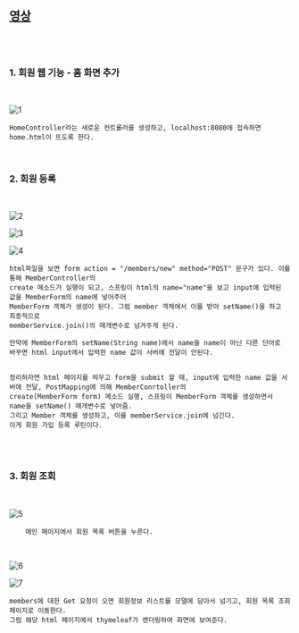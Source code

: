 [영상](https://www.inflearn.com/course/%EC%8A%A4%ED%94%84%EB%A7%81-%EC%9E%85%EB%AC%B8-%EC%8A%A4%ED%94%84%EB%A7%81%EB%B6%80%ED%8A%B8/lecture/49589?tab=note)
-----------------------------------------------------------------

<br>
<br>

### 1. 회원 웹 기능 - 홈 화면 추가

<br>

![1](https://github.com/butcher313/TIL/blob/master/image/%EC%8A%A4%ED%94%84%EB%A7%810902/1.JPG)

    HomeController라는 새로운 컨트롤러를 생성하고, localhost:8080에 접속하면 home.html이 뜨도록 한다. 
    
<br>

### 2. 회원 등록
<br>

![2](https://github.com/butcher313/TIL/blob/master/image/%EC%8A%A4%ED%94%84%EB%A7%810902/3.JPG)

![3](https://github.com/butcher313/TIL/blob/master/image/%EC%8A%A4%ED%94%84%EB%A7%810902/2.JPG)

![4](https://github.com/butcher313/TIL/blob/master/image/%EC%8A%A4%ED%94%84%EB%A7%810902/4.JPG)


    html파일을 보면 form action = "/members/new" method="POST" 문구가 있다. 이를 통해 MemberController의 
    create 메소드가 실행이 되고, 스프링이 html의 name="name"을 보고 input에 입력된 값을 MemberForm의 name에 넣어주어
    MemberForm 객체가 생성이 된다. 그럼 member 객체에서 이를 받아 setName()을 하고 최종적으로 
    memberService.join()의 매개변수로 넘겨주게 된다.
    
    만약에 MemberForm의 setName(String name)에서 name을 name이 아닌 다른 단어로 바꾸면 html input에서 입력한 name 값이 서버에 전달이 안된다. 
    
    
    정리하자면 html 페이지를 띄우고 form을 submit 할 때, input에 입력한 name 값을 서버에 전달, PostMapping에 의해 MemberConrtoller의 
    create(MemberForm form) 메소드 실행, 스프링이 MemberForm 객체를 생성하면서 name을 setName() 매개변수로 넣어줌. 
    그리고 Member 객체를 생성하고, 이를 memberService.join에 넘긴다. 
    이게 회원 가입 등록 루틴이다.  

<br>
<br>

### 3. 회원 조회

<br>

![5](https://github.com/butcher313/TIL/blob/master/image/%EC%8A%A4%ED%94%84%EB%A7%810902/3-1.JPG)
    
        메인 페이지에서 회원 목록 버튼을 누른다. 
        
<br>

![6](https://github.com/butcher313/TIL/blob/master/image/%EC%8A%A4%ED%94%84%EB%A7%810902/5.JPG) 

![7](https://github.com/butcher313/TIL/blob/master/image/%EC%8A%A4%ED%94%84%EB%A7%810902/6.JPG)

    members에 대한 Get 요청이 오면 회원정보 리스트를 모델에 담아서 넘기고, 회원 목록 조회 페이지로 이동한다. 
    그럼 해당 html 페이지에서 thymeleaf가 랜더링하여 화면에 보여준다. 
